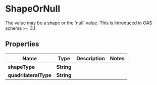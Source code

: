 

# ShapeOrNull

The value may be a shape or the 'null' value. This is introduced in OAS schema >= 3.1.

## Properties

| Name | Type | Description | Notes |
|------------ | ------------- | ------------- | -------------|
|**shapeType** | **String** |  |  |
|**quadrilateralType** | **String** |  |  |



